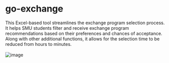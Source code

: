 # go-exchange
This Excel-based tool streamlines the exchange program selection process. It helps SMU students filter and receive exchange program recommendations based on their preferences and chances of acceptance. Along with other additional functions, it allows for the selection time to be reduced from hours to minutes.
<br> <br>
![image](https://github.com/user-attachments/assets/890b1348-7401-46ba-9b65-42149980d05d)

